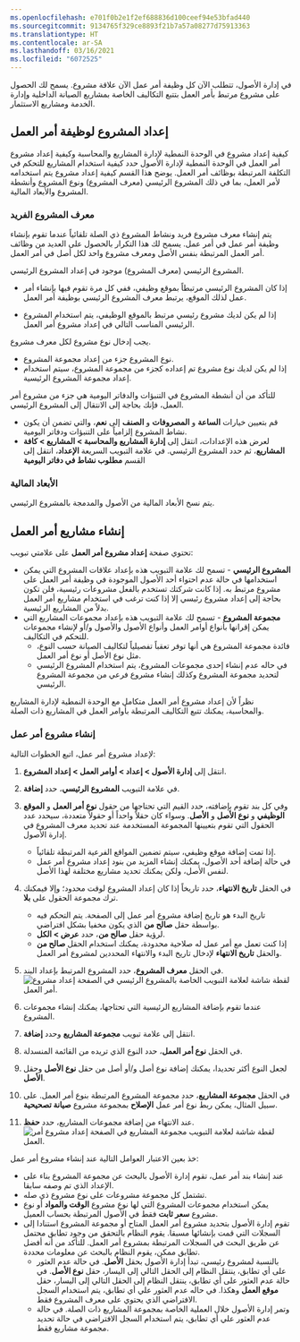 ```yaml
---
ms.openlocfilehash: e701f0b2e1f2ef688836d100ceef94e53bfad440
ms.sourcegitcommit: 9134765f329ce8893f21b7a57a08277d75913363
ms.translationtype: HT
ms.contentlocale: ar-SA
ms.lasthandoff: 03/16/2021
ms.locfileid: "6072525"
---
```

في إدارة الأصول، تتطلب الآن كل وظيفة أمر عمل الآن علاقة مشروع. يسمح لك الحصول على مشروع مرتبط بأمر العمل بتتبع التكاليف الخاصة بمشاريع الصيانة الداخلية وإدارة الخدمة ومشاريع الاستثمار. 

## <a name="project-setup-for-a-work-order-job"></a>إعداد المشروع لوظيفة أمر العمل
كيفية إعداد مشروع في الوحدة النمطية لإدارة المشاريع والمحاسبة وكيفية إعداد مشروع أمر العمل في الوحدة النمطية لإدارة الأصول حدد كيفية استخدام المشاريع للتحكم في التكلفة المرتبطة بوظائف أمر العمل. يوضح هذا القسم كيفية إعداد مشروع يتم استخدامه لأمر العمل، بما في ذلك المشروع الرئيسي (معرف المشروع) ونوع المشروع وأنشطة المشروع والأبعاد المالية.

### <a name="unique-project-id"></a>معرف المشروع الفريد
يتم إنشاء معرف مشروع فريد ونشاط المشروع ذي الصلة تلقائياً عندما تقوم بإنشاء وظيفة أمر عمل في أمر عمل. يسمح لك هذا التكرار بالحصول على العديد من وظائف أمر العمل المرتبطة بنفس الأصل ومعرف مشروع واحد لكل أصل في أمر العمل. 
  
المشروع الرئيسي (معرف المشروع) موجود في إعداد المشروع الرئيسي.

- إذا كان المشروع الرئيسي مرتبطاً بموقع وظيفي، ففي كل مرة تقوم فيها بإنشاء أمر عمل لذلك الموقع، يرتبط معرف المشروع الرئيسي بوظيفة أمر العمل. 

- إذا لم يكن لديك مشروع رئيسي مرتبط بالموقع الوظيفي، يتم استخدام المشروع الرئيسي المناسب التالي في إعداد مشروع أمر العمل.
        
يجب إدخال نوع مشروع لكل معرف مشروع. 

- نوع المشروع جزء من إعداد مجموعة المشروع. 
- إذا لم يكن لديك نوع مشروع تم إعداده كجزء من مجموعة المشروع، سيتم استخدام إعداد مجموعة المشروع الرئيسية.
 
للتأكد من أن أنشطة المشروع في التنبؤات والدفاتر اليومية هي جزء من مشروع أمر العمل، فإنك بحاجة إلى الانتقال إلى المشروع الرئيسي. 
- قم بتعيين خيارات **الساعة** و **المصروفات** و **الصنف** إلى **نعم**، والتي تضمن أن يكون نشاط المشروع إلزامياً على التنبؤات ودفاتر اليومية. 
- لعرض هذه الإعدادات، انتقل إلى **إدارة المشاريع والمحاسبة > المشاريع > كافة المشاريع**، ثم حدد المشروع الرئيسي. في علامة التبويب السريعة **الإعداد**، انتقل إلى القسم **مطلوب نشاط في دفاتر اليومية**
    
### <a name="financial-dimensions"></a>الأبعاد المالية

يتم نسخ الأبعاد المالية من الأصول والمدمجة بالمشروع الرئيسي.
 
## <a name="create-work-order-projects"></a>إنشاء مشاريع أمر العمل
تحتوي صفحة **إعداد مشروع أمر العمل** على علامتي تبويب: 

- **المشروع الرئيسي** - تسمح لك علامة التبويب هذه بإعداد علاقات المشروع التي يمكن استخدامها في حالة عدم احتواء أحد الأصول الموجودة في وظيفة أمر العمل على مشروع مرتبط به. إذا كانت شركتك تستخدم بالفعل مشروعات رئيسية، فلن تكون بحاجة إلى إعداد مشروع رئيسي إلا إذا كنت ترغب في استخدام مشاريع أمر العمل بدلاً من المشاريع الرئيسية.
- **مجموعة المشروع** - تسمح لك علامة التبويب هذه بإعداد مجموعات المشاريع التي يمكن إقرانها بأنواع أوامر العمل وأنواع الأصول والأصول و/أو لإنشاء مجموعات للتحكم في التكاليف.
    - فائدة مجموعة المشروع هي أنها توفر تعقباً تفصيلياً لتكاليف الصيانة حسب النوع، مثل نوع الأصل أو نوع أمر العمل.
    - في حاله عدم إنشاء إحدى مجموعات المشروع، يتم استخدام المشروع الرئيسي لتحديد مجموعة المشروع وكذلك إنشاء مشروع فرعي من مجموعة المشروع الرئيسي.

نظراً لأن إعداد مشروع أمر العمل متكامل مع الوحدة النمطية لإدارة المشاريع والمحاسبة، يمكنك تتبع التكاليف المرتبطة بأوامر العمل في المشاريع ذات الصلة. 

### <a name="create-a-work-order-project"></a>إنشاء مشروع أمر عمل
لإعداد مشروع أمر عمل، اتبع الخطوات التالية:

1.  انتقل إلى **إدارة الأصول > إعداد > أوامر العمل > إعداد المشروع**.
2.  في علامة التبويب **المشروع الرئيسي**، حدد **إضافة**.
3.  وفي كل بند تقوم بإضافته، حدد القيم التي تحتاجها من حقول **نوع أمر العمل** و **الموقع الوظيفي** و **نوع الأصل** و **الأصل**. وسواء كان حقلاً واحداً أو حقولاً متعددة، سيحدد عدد الحقول التي تقوم بتعيينها المجموعة المستخدمة عند تحديد معرف المشروع في إدارة الأصول.
    - إذا تمت إضافة موقع وظيفي، سيتم تضمين المواقع الفرعية المرتبطة تلقائياً. 
    - في حالة إضافة أحد الأصول، يمكنك إنشاء المزيد من بنود إعداد مشروع أمر عمل لنفس الأصل، ولكن يمكنك تحديد مشاريع مختلفة لهذا الأصل.
4.  في الحقل **تاريخ الانتهاء**، حدد تاريخاً إذا كان إعداد المشروع لوقت محدود؛ وإلا فيمكنك ترك مجموعة الحقول على **بلا**.
    - تاريخ البدء هو تاريخ إضافة مشروع أمر عمل إلى الصفحة. يتم التحكم فيه بواسطة حقل **صالح من** الذي يكون مخفيا بشكل افتراضي. 
    - لرؤية حقل **صالح من**، حدد **عرض > الكل**. 
    - إذا كنت تعمل مع أمر عمل له صلاحية محدودة، يمكنك استخدام الحقل **صالح من** والحقل **تاريخ الانتهاء** لإدخال تاريخ البدء والانتهاء المحددين لمشروع أمر العمل.
5.  في الحقل **معرف المشروع**، حدد المشروع المرتبط بإعداد البند.
    ![لقطة شاشة لعلامة التبويب الخاصة بالمشروع الرئيسي في الصفحة إعداد مشروع أمر العمل.](../media/work-order-project-setup-ssm.png)

6.  عندما تقوم بإضافة المشاريع الرئيسية التي تحتاجها، يمكنك إنشاء مجموعات المشروع.
7.  انتقل إلى علامة تبويب **مجموعة المشاريع** وحدد **إضافة**.
8.  في الحقل **نوع أمر العمل**، حدد النوع الذي تريده من القائمة المنسدلة.
9.  لجعل النوع أكثر تحديدا، يمكنك إضافة نوع أصل و/أو أصل من حقل **نوع الأصل** وحقل **الأصل**. 
10. في الحقل **مجموعة المشاريع**، حدد مجموعة المشروع المرتبطة بنوع أمر العمل. على سبيل المثال، يمكن ربط نوع أمر عمل **الإصلاح** بمجموعة مشروع **صيانة تصحيحية**. 
11. عند الانتهاء من إضافة مجموعات المشاريع، حدد **حفظ**.
![لقطة شاشة لعلامة التبويب مجموعة المشاريع في الصفحة إعداد مشروع أمر العمل.](../media/project-group-ssm.png)
 

خذ بعين الاعتبار العوامل التالية عند إنشاء مشروع أمر عمل:

- عند إنشاء بند أمر عمل، تقوم إدارة الأصول بالبحث عن مجموعة المشروع بناء على الإعداد الذي تم وصفه سابقا. 
- تشتمل كل مجموعة مشروعات على نوع مشروع ذي صله. 
- يمكن استخدام مجموعات المشروع التي لها نوع مشروع **الوقت والمواد** أو نوع مشروع **سعر ثابت** فقط في الأصول المرتبطة بحساب العميل.
- تقوم إدارة الأصول بتحديد مشروع أمر العمل المتاح أو مجموعة المشروع استنادا إلى السجلات التي قمت بإنشائها مسبقا. يقوم النظام بالتحقق من وجود تطابق محتمل عن طريق البحث في السجلات المرتبطة بمشروع أمر العمل. للتأكد من أنه أفضل تطابق ممكن، يقوم النظام بالبحث عن معلومات محددة. 
    - بالنسبة لمشروع رئيسي، تبدأ إدارة الأصول بحقل **الأصل**. في حالة عدم العثور على أي تطابق، ينتقل النظام إلى الحقل التالي إلى اليسار، حقل **نوع الأصل**. في حالة عدم العثور على أي تطابق، ينتقل النظام إلى الحقل التالي إلى اليسار، حقل **موقع العمل** وهكذا. في حاله عدم العثور علي أي تطابق، يتم استخدام السجل الافتراضي الذي يحتوي على معرف المشروع فقط. 
    - وتمر إدارة الأصول خلال العملية الخاصة بمجموعة المشاريع ذات الصلة. في حالة عدم العثور علي أي تطابق، يتم استخدام السجل الافتراضي في حالة تحديد مجموعة مشاريع فقط.



